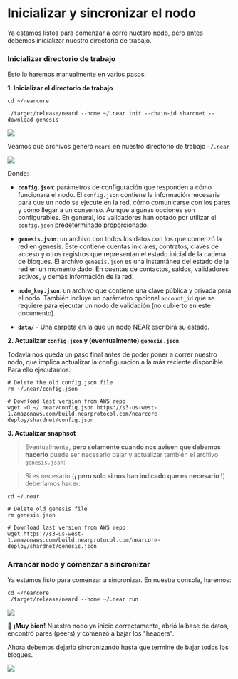
# Inicializar y sincronizar el nodo

Ya estamos listos para comenzar a corre nuetsro nodo, pero antes debemos inicializar nuestro directorio de trabajo.

### Inicializar directorio de trabajo 

Esto lo haremos manualmente en varios pasos:

**1. Inicializar el directorio de trabajo**
~~~
cd ~/nearcore

./target/release/neard --home ~/.near init --chain-id shardnet --download-genesis
~~~

![](images/Selecci%C3%B3n_030.png)

Veamos que archivos generó `neard` en nuestro directorio de trabajo `~/.near`

![](images/Selecci%C3%B3n_031.png)

Donde: 

- **`config.json`**: parámetros de configuración que responden a cómo funcionará el nodo. El `config.json` contiene la información necesaria para que un nodo se ejecute en la red, cómo comunicarse con los pares y cómo llegar a un consenso. Aunque algunas opciones son configurables. En general, los validadores han optado por utilizar el `config.json` predeterminado proporcionado.

- **`genesis.json`**: un archivo con todos los datos con los que comenzó la red en genesis. Este contiene cuentas iniciales, contratos, claves de acceso y otros registros que representan el estado inicial de la cadena de bloques. El archivo `genesis.json` es una instantánea del estado de la red en un momento dado. En cuentas de contactos, saldos, validadores activos, y demás información de la red.

- **`node_key.json`**: un archivo que contiene una clave pública y privada para el nodo. También incluye un parámetro opcional `account_id` que se requiere para ejecutar un nodo de validación (no cubierto en este documento).

- **`data/`** - Una carpeta en la que un nodo NEAR escribirá su estado.

**2. Actualizar `config.json` y (eventualmente) `genesis.json`**

Todavía nos queda un paso final antes de poder poner a correr nuestro nodo, que implica actualizar la configuracion a la más reciente disponible. Para ello ejecutamos:
~~~
# Delete the old config.json file
rm ~/.near/config.json

# Download last version from AWS repo
wget -O ~/.near/config.json https://s3-us-west-1.amazonaws.com/build.nearprotocol.com/nearcore-deploy/shardnet/config.json
~~~

**3. Actualizar snaphsot**

> Eventualmente, **pero solamente cuando nos avisen que debemos hacerlo** puede ser necesario bajar y actualizar también el archivo `genesis.json`:

> Si es necesario (**¡ pero solo si nos han indicado que es necesario !**) deberíamos hacer:
~~~
cd ~/.near

# Delete old genesis file
rm genesis.json

# Download last version from AWS repo
wget https://s3-us-west-1.amazonaws.com/build.nearprotocol.com/nearcore-deploy/shardnet/genesis.json
~~~

### Arrancar nodo y comenzar a sincronizar

Ya estamos listo para comenzar a sincronizar. En nuestra consola, haremos:
~~~
cd ~/nearcore
./target/release/neard --home ~/.near run
~~~

![](images/Selecci%C3%B3n_032.png)

:clap: **¡Muy bien!** Nuestro nodo ya inicio correctamente, abrió la base de datos, encontró pares (peers) y comenzó a bajar los "headers". 

Ahora debemos dejarlo sincronizando hasta que termine de bajar todos los bloques.

![](images/Selecci%C3%B3n_032.png)

